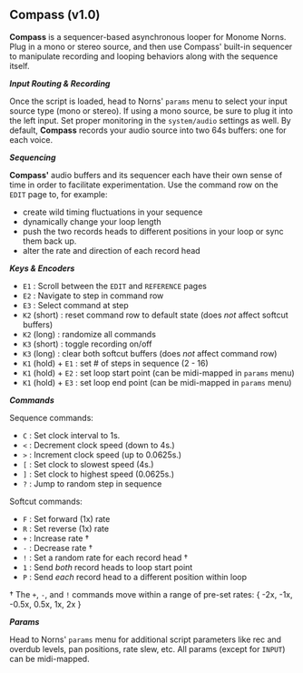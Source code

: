 ## Compass (v1.0)

__Compass__ is a sequencer-based asynchronous looper for Monome Norns. Plug in a mono or stereo source, and then use Compass' built-in sequencer to manipulate recording and looping behaviors along with the sequence itself. 

__*Input Routing & Recording*__

Once the script is loaded, head to Norns' `params` menu to select your input source type (mono or stereo). If using a mono source, be sure to plug it into the left input. Set proper monitoring in the `system/audio` settings as well. By default, __Compass__ records your audio source into two 64s buffers: one for each voice. 

__*Sequencing*__

__Compass'__ audio buffers and its sequencer each have their own sense of time in order to facilitate experimentation. Use the command row on the `EDIT` page to, for example:

- create wild timing fluctuations in your sequence
- dynamically change your loop length
- push the two records heads to different positions in your loop or sync them back up. 
- alter the rate and direction of each record head

__*Keys & Encoders*__

- `E1` : Scroll between the `EDIT` and `REFERENCE` pages
- `E2` : Navigate to step in command row
- `E3` : Select command at step
- `K2` (short) : reset command row to default state (does *not* affect softcut buffers)
- `K2` (long) : randomize all commands
- `K3` (short) : toggle recording on/off
- `K3` (long) : clear both softcut buffers (does *not* affect command row)
- `K1` (hold) + `E1` : set # of steps in sequence (2 - 16)
- `K1` (hold) + `E2` : set loop start point (can be midi-mapped in `params` menu)
- `K1` (hold) + `E3` : set loop end point (can be midi-mapped in `params` menu)

__*Commands*__

Sequence commands:

- `C` : Set clock interval to 1s. 
- `<` : Decrement clock speed (down to 4s.)
- `>` : Increment clock speed (up to 0.0625s.)
- `[` : Set clock to slowest speed (4s.)
- `]` : Set clock to highest speed (0.0625s.)
- `?` : Jump to random step in sequence

Softcut commands: 

- `F` : Set forward (1x) rate 
- `R` : Set reverse (1x) rate 
- `+` : Increase rate †
- `-` : Decrease rate †
- `!` : Set a random rate for each record head †
- `1` : Send _both_ record heads to loop start point
- `P` : Send _each_ record head to a different position within loop

† The `+`, `-`, and `!` commands move within a range of pre-set rates: { -2x, -1x, -0.5x, 0.5x, 1x, 2x }

__*Params*__

Head to Norns' `params` menu for additional script parameters like rec and overdub levels, pan positions, rate slew, etc. All params (except for `INPUT`) can be midi-mapped. 
